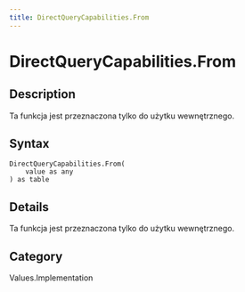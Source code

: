 ```yaml
---
title: DirectQueryCapabilities.From
---
```


# DirectQueryCapabilities.From


## Description

Ta funkcja jest przeznaczona tylko do użytku wewnętrznego.


## Syntax

```powerquery
DirectQueryCapabilities.From(
    value as any
) as table
```


## Details

Ta funkcja jest przeznaczona tylko do użytku wewnętrznego.



## Category
Values.Implementation
